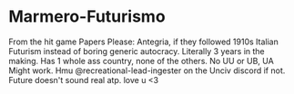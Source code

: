 # Marmero-Futurismo
From the hit game Papers Please: Antegria, if they followed 1910s Italian Futurism instead of boring generic autocracy. Literally 3 years in the making. Has 1 whole ass country, none of the others. No UU or UB, UA Might work. Hmu @recreational-lead-ingester on the Unciv discord if not. Future doesn't sound real atp. 
love u <3

